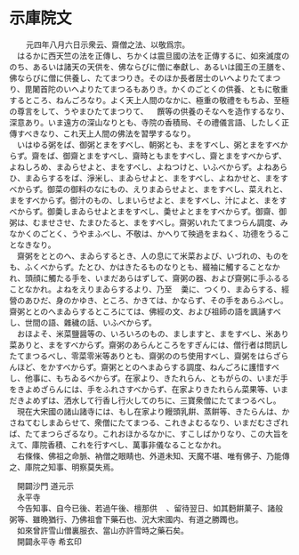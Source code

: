 # 示庫院文
　<img width="16" height="16" src="_cfLInD8.png" border="0">元四年八月六日示衆云、齋僧之法、以敬爲宗。  
　はるかに西天竺の法を正傳し、ちかくは震旦國の法を正傳するに、如來滅度ののち、あるいは諸天の天供を、佛ならびに僧に奉獻し、あるいは國王の王膳を、佛ならびに僧に供養し、たてまつりき。そのほか長者居士のいへよりたてまつり、毘闍首陀のいへよりたてまつるもありき。かくのごとくの供養、ともに敬重するところ、ねんごろなり。よく天上人間のなかに、極重の敬禮をもちゐ、至極の尊言をして、うやまひたてまつりて、<img width="16" height="16" src="_c9M0Abs.png" border="0">饌等の供養のそなへを造作するなり、深意あり。いま遠方の深山なりとも、寺院の香積局、その禮儀言語、したしく正傳すべきなり、これ天上人間の佛法を習󠄁學するなり。  
　いはゆる粥をば、御粥とまをすべし、朝粥とも、まをすべし、粥とまをすべからず。齋をば、御齋とまをすべし、齋時ともまをすべし、齋とまをすべからず、よねしろめ、まゐらせよと、まをすべし、よねつけと、いふべからず。よねあらひ、まゐらするをば、淨米し、まゐらせよと、まをすべし、よねかせと、まをすべからず。御菜の御料のなにもの、えりまゐらせよと、まをすべし、菜えれと、まをすべからず。御汁のもの、しまいらせよと、まをすべし、汁によと、まをすべからず。御羮しまゐらせよとまをすべし、羮せよとまをすべからず。御齋、御粥は、むませさせ、たまひたると、まをすべし。齋粥いれたてまつらん調度、みなかくのごとく、うやまふべし、不敬は、かへりて殃過をまねく、功德をうることなきなり。  
　齋粥をととのへ、まゐらするとき、人の息にて米菜および、いづれの、ものをも、ふくべからず。たとひ、かはきたるものなりとも、綴袖に觸することなかれ、頭顔に觸たる手を、いまだあらはずして、齋粥の器、および齋粥に手ふるることなかれ。よねをえりまゐらするより、乃至<img width="16" height="16" src="_c9M0Abs.png" border="0">羮に、つくり、まゐらする、經營のあひだ、身のかゆき、ところ、かきては、かならず、その手をあらふべし。齋粥ととのへまゐらするところにては、佛經の文、および祖師の語を諷誦すべし、世間の語、雜穢の話、いふべからず。  
　おほよそ、米菜鹽醤等の、いろいろのもの、ましますと、まをすべし、米あり菜ありと、まをすべからず。齋粥のあらんところをすぎんには、僧行者は問訊したてまつるべし、零菜零米等ありとも、齋粥ののち使用すべし、齋粥をはらざらんほど、をかすべからず。齋粥ととのへまゐらする調度、ねんごろに護惜すべし、他事に、もちゐるべからず。在家より、きたれらん、ともがらの、いまだ手をきよめざらんには、手をふれさすべからず、在家よりきたれらん菜果等、いまだきよめずは、洒水して行香し行火してのちに、三寶衆僧にたてまつるべし。  
　現在大宋國の諸山諸寺には、もし在家より饅頭乳餠、蒸餠等、きたらんは、かさねてむしまゐらせて、衆僧にたてまつる、これきよむるなり、いまだむさざれば、たてまつらざるなり。これおほかるなかに、すこしばかりなり、この大旨をえて、庫院香積、これを行すべし、萬事非儀なることなかれ。  
　右條條、佛祖之命脈、衲僧之眼睛也、外道未知、天魔不堪、唯有佛子、乃能傳之、庫院之知事、明察莫失焉。  
  
　開闢沙門 道元示  
　永平寺  
　今告知事、自今已後、若過午後、檀那供<img width="16" height="16" src="_c9M0Abs.png" border="0">、留待翌日、如其麪餠菓子、諸般粥等、雖晩猶行、乃佛祖會下藥石也、況大宋國内、有道之勝躅也。  
　如來曾許雪山僧裏服衣、當山亦許雪時之藥石矣。  
　開闢永平寺 希玄印
